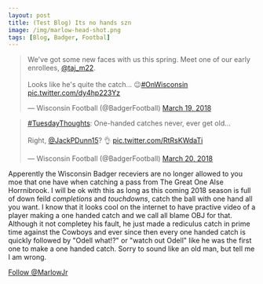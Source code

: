 ```yaml
---
layout: post
title: (Test Blog) Its no hands szn
image: /img/marlow-head-shot.png
tags: [Blog, Badger, Footbal]
---
```

<blockquote class="twitter-video" data-lang="en"><p lang="en" dir="ltr">We&#39;ve got some new faces with us this spring. Meet one of our early enrollees, <a href="https://twitter.com/taj_m22?ref_src=twsrc%5Etfw">@taj_m22</a>.<br><br>Looks like he&#39;s quite the catch... 😉<a href="https://twitter.com/hashtag/OnWisconsin?src=hash&amp;ref_src=twsrc%5Etfw">#OnWisconsin</a> <a href="https://t.co/dy4hp223Yz">pic.twitter.com/dy4hp223Yz</a></p>&mdash; Wisconsin Football (@BadgerFootball) <a href="https://twitter.com/BadgerFootball/status/975781686666579970?ref_src=twsrc%5Etfw">March 19, 2018</a></blockquote>
<script async src="https://platform.twitter.com/widgets.js" charset="utf-8"></script>

<blockquote class="twitter-video" data-lang="en"><p lang="en" dir="ltr"><a href="https://twitter.com/hashtag/TuesdayThoughts?src=hash&amp;ref_src=twsrc%5Etfw">#TuesdayThoughts</a>: One-handed catches never, ever get old...<br><br>Right, <a href="https://twitter.com/JackPDunn15?ref_src=twsrc%5Etfw">@JackPDunn15</a>? 👌 <a href="https://t.co/RtRsKWdaTi">pic.twitter.com/RtRsKWdaTi</a></p>&mdash; Wisconsin Football (@BadgerFootball) <a href="https://twitter.com/BadgerFootball/status/976124742087438346?ref_src=twsrc%5Etfw">March 20, 2018</a></blockquote>
<script async src="https://platform.twitter.com/widgets.js" charset="utf-8"></script>

Apperently the Wisconsin Badger receviers are no longer allowed to you moe that one have when catching a pass from The Great One Alse Horrnibrook.  I will be ok with this as long as this coming 2018 season is full of down feild *completions* and *touchdowns*, catch the ball with one hand all you want.  I know that it looks cool on the internet to have practive video of a player making a one handed catch and we call all blame OBJ for that.  Although it not completey his fault, he just made a rediculus catch in prime time against the Cowboys and ever since then every one handed catch is quickly followed by "Odell what!?" or "watch out Odell" like he was the first one to make a one handed catch.  Sorry to sound like an old man, but tell me I am wrong.


<a href="https://twitter.com/MarlowJr?ref_src=twsrc%5Etfw" class="twitter-follow-button" data-show-count="false">Follow @MarlowJr</a><script async src="https://platform.twitter.com/widgets.js" charset="utf-8"></script>
